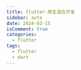 ```yaml
---
title: flutter-原生混合开发
sidebar: auto
date: 2024-03-15
isComment: true
categories:
  - flutter
tags:
  - flutter
  - dart
---
```




